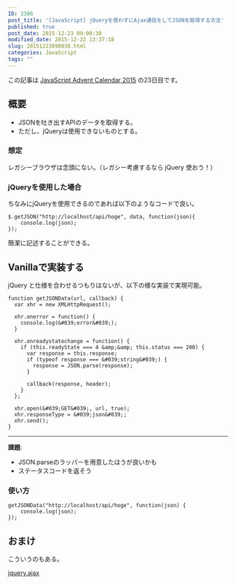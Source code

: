 ```yaml
---
ID: 2306
post_title: '[JavaScript] jQueryを使わずにAjax通信をしてJSONを取得する方法'
published: true
post_date: 2015-12-23 09:00:38
modified_date: 2015-12-22 13:37:18
slug: 20151223090038.html
categories: JavaScript
tags: ""
---
```

<p class="c-alert is-info">この記事は <a href="http://qiita.com/advent-calendar/2015/javascript">JavaScript Advent Calendar 2015</a> の23日目です。</p>
<!--more-->
<h2>概要</h2>
<ul>
	<li>JSONを吐き出すAPIのデータを取得する。</li>
	<li>ただし、jQueryは使用できないものとする。</li>
</ul>

<h3>想定</h3>
レガシーブラウザは念頭にない。（レガシー考慮するなら jQuery 使おう！）

<h3>jQueryを使用した場合</h3>
ちなみにjQueryを使用できるのであれば以下のようなコードで良い。

<pre class="language-javascript"><code>$.getJSON("http://localhost/api/hoge", data, function(json){
    console.log(json);
});</code></pre>

簡潔に記述することができる。
<h2>Vanillaで実装する</h2>
jQuery と仕様を合わせるつもりはないが、以下の様な実装で実現可能。

```language-javascript
function getJSONData(url, callback) {
  var xhr = new XMLHttpRequest();

  xhr.onerror = function() {
    console.log(&#039;error&#039;);
  }

  xhr.onreadystatechange = function() {
    if (this.readyState === 4 &amp;&amp; this.status === 200) {
      var response = this.response;
      if (typeof response === &#039;string&#039;) {
        response = JSON.parse(response);
      }

      callback(response, header);
    }
  };

  xhr.open(&#039;GET&#039;, url, true);
  xhr.responseType = &#039;json&#039;;
  xhr.send();
}
```

<hr>

<b>課題</b>:
<ul>
 <li>JSON.parseのラッパーを用意したほうが良いかも</li>
 <li>ステータスコードを返そう</li>
</ul>

<h3>使い方</h3>
<pre class="language-javascript"><code>getJSONData("http://localhost/api/hoge", function(json) {
    console.log(json);
});</code></pre>

<h2>おまけ</h2>
こういうのもある。

<a href="https://github.com/hiro0218/jquery.ajax">jquery.ajax</a>